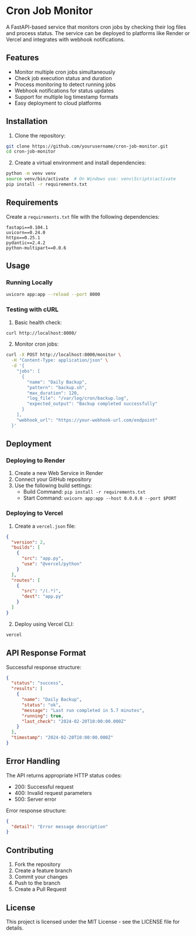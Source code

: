 # Cron Job Monitor

A FastAPI-based service that monitors cron jobs by checking their log files and process status. The service can be deployed to platforms like Render or Vercel and integrates with webhook notifications.

## Features

- Monitor multiple cron jobs simultaneously
- Check job execution status and duration
- Process monitoring to detect running jobs
- Webhook notifications for status updates
- Support for multiple log timestamp formats
- Easy deployment to cloud platforms

## Installation

1. Clone the repository:
```bash
git clone https://github.com/yourusername/cron-job-monitor.git
cd cron-job-monitor
```

2. Create a virtual environment and install dependencies:
```bash
python -m venv venv
source venv/bin/activate  # On Windows use: venv\Scripts\activate
pip install -r requirements.txt
```

## Requirements

Create a `requirements.txt` file with the following dependencies:

```
fastapi==0.104.1
uvicorn==0.24.0
httpx==0.25.1
pydantic==2.4.2
python-multipart==0.0.6
```

## Usage

### Running Locally

```bash
uvicorn app:app --reload --port 8000
```

### Testing with cURL

1. Basic health check:
```bash
curl http://localhost:8000/
```

2. Monitor cron jobs:
```bash
curl -X POST http://localhost:8000/monitor \
  -H "Content-Type: application/json" \
  -d '{
    "jobs": [
      {
        "name": "Daily Backup",
        "pattern": "backup.sh",
        "max_duration": 120,
        "log_file": "/var/log/cron/backup.log",
        "expected_output": "Backup completed successfully"
      }
    ],
    "webhook_url": "https://your-webhook-url.com/endpoint"
  }'
```

## Deployment

### Deploying to Render

1. Create a new Web Service in Render
2. Connect your GitHub repository
3. Use the following build settings:
   - Build Command: `pip install -r requirements.txt`
   - Start Command: `uvicorn app:app --host 0.0.0.0 --port $PORT`

### Deploying to Vercel

1. Create a `vercel.json` file:
```json
{
  "version": 2,
  "builds": [
    {
      "src": "app.py",
      "use": "@vercel/python"
    }
  ],
  "routes": [
    {
      "src": "/(.*)",
      "dest": "app.py"
    }
  ]
}
```

2. Deploy using Vercel CLI:
```bash
vercel
```

## API Response Format

Successful response structure:
```json
{
  "status": "success",
  "results": [
    {
      "name": "Daily Backup",
      "status": "ok",
      "message": "Last run completed in 5.7 minutes",
      "running": true,
      "last_check": "2024-02-20T10:00:00.000Z"
    }
  ],
  "timestamp": "2024-02-20T10:00:00.000Z"
}
```

## Error Handling

The API returns appropriate HTTP status codes:
- 200: Successful request
- 400: Invalid request parameters
- 500: Server error

Error response structure:
```json
{
  "detail": "Error message description"
}
```

## Contributing

1. Fork the repository
2. Create a feature branch
3. Commit your changes
4. Push to the branch
5. Create a Pull Request

## License

This project is licensed under the MIT License - see the LICENSE file for details.
